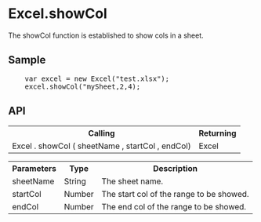 <H1>Excel.showCol</H1>

The showCol function is established to show cols in a sheet.

<h2>Sample</h2>
<pre>
	var excel = new Excel("test.xlsx");
	excel.showCol("mySheet,2,4);
</pre>

<h2>API</h2>

<table>
<tr><th>Calling</th><th>Returning</th></tr>
<tr><td>Excel . showCol ( sheetName , startCol , endCol)</td><td>Excel</td></tr>
</table>


<table>
<tr><th>Parameters</th><th>Type</th><th>Description</th></tr>
<tr><td>sheetName</td><td>String</td><td>The sheet name.</td></tr>
<tr><td>startCol</td><td>Number</td><td>The start col of the range to be showed.</td></tr>
<tr><td>endCol</td><td>Number</td><td>The end col of the range to be showed.</td></tr>
</table>